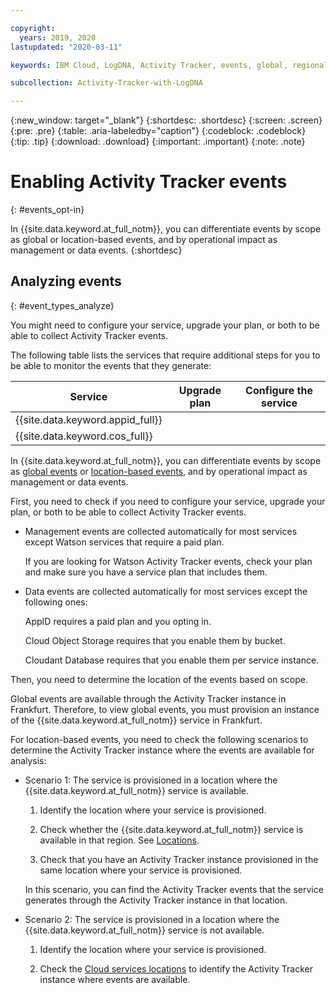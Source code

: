 ```yaml
---

copyright:
  years: 2019, 2020
lastupdated: "2020-03-11"

keywords: IBM Cloud, LogDNA, Activity Tracker, events, global, regional, data, management

subcollection: Activity-Tracker-with-LogDNA

---
```


{:new_window: target="_blank"}
{:shortdesc: .shortdesc}
{:screen: .screen}
{:pre: .pre}
{:table: .aria-labeledby="caption"}
{:codeblock: .codeblock}
{:tip: .tip}
{:download: .download}
{:important: .important}
{:note: .note}


# Enabling Activity Tracker events
{: #events_opt-in}

In {{site.data.keyword.at_full_notm}}, you can differentiate events by scope as global or location-based events, and by operational impact as management or data events.
{:shortdesc}



## Analyzing events
{: #event_types_analyze}


You might need to configure your service, upgrade your plan, or both to be able to collect Activity Tracker events.

The following table lists the services that require additional steps for you to be able to monitor the events that they generate:

| Service                    | Upgrade plan                       | Configure the service              |
|----------------------------|------------------------------------|------------------------------------|
| {{site.data.keyword.appid_full}}  | 
| {{site.data.keyword.cos_full}}    |




In {{site.data.keyword.at_full_notm}}, you can differentiate events by scope as [global events](/docs/Activity-Tracker-with-LogDNA?topic=Activity-Tracker-with-LogDNA-event_types#event_types_global) or [location-based events](/docs/Activity-Tracker-with-LogDNA?topic=Activity-Tracker-with-LogDNA-event_types#event_types_location), and by operational impact as management or data events. 

First, you need to check if you need to configure your service, upgrade your plan, or both to be able to collect Activity Tracker events.

* Management events are collected automatically for most services except Watson services that require a paid plan.

    If you are looking for Watson Activity Tracker events, check your plan and make sure you have a service plan that includes them.

* Data events are collected automatically for most services except the following ones:

    AppID requires a paid plan and you opting in.

    Cloud Object Storage requires that you enable them by bucket.

    Cloudant Database requires that you enable them per service instance.

Then, you need to determine the location of the events based on scope.

Global events are available through the Activity Tracker instance in Frankfurt. Therefore, to view global events, you must provision an instance of the {{site.data.keyword.at_full_notm}} service in Frankfurt.

For location-based events, you need to check the following scenarios to determine the Activity Tracker instance where the events are available for analysis:

* Scenario 1: The service is provisioned in a location where the {{site.data.keyword.at_full_notm}} service is available.

    1. Identify the location where your service is provisioned. 
    
    2. Check whether the {{site.data.keyword.at_full_notm}} service is available in that region. See [Locations](/docs/Activity-Tracker-with-LogDNA?topic=Activity-Tracker-with-LogDNA-regions).

    3. Check that you have an Activity Tracker instance provisioned in the same location where your service is provisioned.

    In this scenario, you can find the Activity Tracker events that the service generates through the Activity Tracker instance in that location.

* Scenario 2: The service is provisioned in a location where the {{site.data.keyword.at_full_notm}} service is not available.

    1. Identify the location where your service is provisioned. 
        
    2. Check the [Cloud services locations](/docs/Activity-Tracker-with-LogDNA?topic=Activity-Tracker-with-LogDNA-regions) to identify the Activity Tracker instance where events are available.


